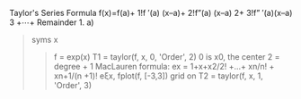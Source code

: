 Taylor's Series Formula
f(x)=f(a)+ 1!f ′(a) (x–a)+ 2!f”(a) (x–a) 2+ 3!f” ′(a)(x–a) 3 +⋯+ Remainder
1.
a)
> syms x
>> f = exp(x)
>> T1 = taylor(f, x, 0, 'Order', 2)
0 is x0, the center
2 = degree + 1
MacLauren formula:
ex = 1+x+x2/2! +...+ xn/n! + xn+1/(n +1)! eξx,
>> fplot(f, [-3,3])
>> grid on
>> T2 = taylor(f, x, 1, 'Order', 3)
